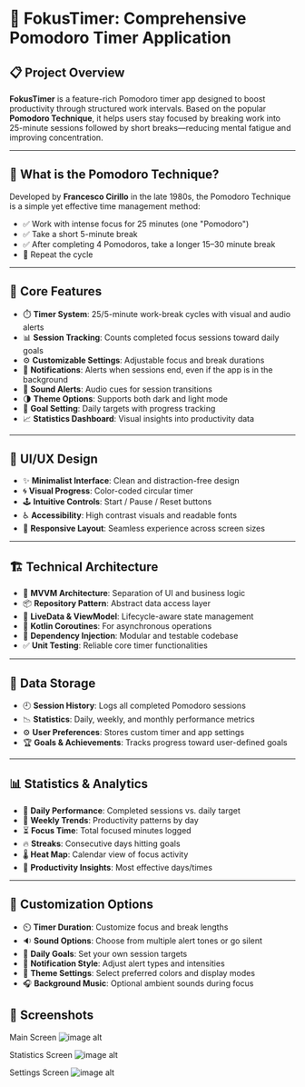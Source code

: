 # 🎯 FokusTimer: Comprehensive Pomodoro Timer Application

## 📋 Project Overview  
**FokusTimer** is a feature-rich Pomodoro timer app designed to boost productivity through structured work intervals. Based on the popular **Pomodoro Technique**, it helps users stay focused by breaking work into 25-minute sessions followed by short breaks—reducing mental fatigue and improving concentration.

---

## 🧠 What is the Pomodoro Technique?  
Developed by **Francesco Cirillo** in the late 1980s, the Pomodoro Technique is a simple yet effective time management method:

- ✅ Work with intense focus for 25 minutes (one "Pomodoro")  
- ✅ Take a short 5-minute break  
- ✅ After completing 4 Pomodoros, take a longer 15–30 minute break  
- 🔁 Repeat the cycle

---

## 🔑 Core Features  
- ⏱️ **Timer System**: 25/5-minute work-break cycles with visual and audio alerts  
- 📊 **Session Tracking**: Counts completed focus sessions toward daily goals  
- ⚙️ **Customizable Settings**: Adjustable focus and break durations  
- 🔔 **Notifications**: Alerts when sessions end, even if the app is in the background  
- 🎵 **Sound Alerts**: Audio cues for session transitions  
- 🌗 **Theme Options**: Supports both dark and light mode  
- 🎯 **Goal Setting**: Daily targets with progress tracking  
- 📈 **Statistics Dashboard**: Visual insights into productivity data

---

## 📱 UI/UX Design  
- ✨ **Minimalist Interface**: Clean and distraction-free design  
- 🌀 **Visual Progress**: Color-coded circular timer  
- 🕹️ **Intuitive Controls**: Start / Pause / Reset buttons  
- ♿ **Accessibility**: High contrast visuals and readable fonts  
- 📐 **Responsive Layout**: Seamless experience across screen sizes

---

## 🏗️ Technical Architecture  
- 🧱 **MVVM Architecture**: Separation of UI and business logic  
- 📦 **Repository Pattern**: Abstract data access layer  
- 🔄 **LiveData & ViewModel**: Lifecycle-aware state management  
- 🧵 **Kotlin Coroutines**: For asynchronous operations  
- 🧩 **Dependency Injection**: Modular and testable codebase  
- ✅ **Unit Testing**: Reliable core timer functionalities

---

## 💾 Data Storage  
- 🕘 **Session History**: Logs all completed Pomodoro sessions  
- 📉 **Statistics**: Daily, weekly, and monthly performance metrics  
- ⚙️ **User Preferences**: Stores custom timer and app settings  
- 🏆 **Goals & Achievements**: Tracks progress toward user-defined goals

---

## 📊 Statistics & Analytics  
- 📆 **Daily Performance**: Completed sessions vs. daily target  
- 📅 **Weekly Trends**: Productivity patterns by day  
- ⏳ **Focus Time**: Total focused minutes logged  
- 🔥 **Streaks**: Consecutive days hitting goals  
- 🌡️ **Heat Map**: Calendar view of focus activity  
- 📌 **Productivity Insights**: Most effective days/times

---

## 🎨 Customization Options  
- ⏲️ **Timer Duration**: Customize focus and break lengths  
- 🔉 **Sound Options**: Choose from multiple alert tones or go silent  
- 🎯 **Daily Goals**: Set your own session targets  
- 📳 **Notification Style**: Adjust alert types and intensities  
- 🌈 **Theme Settings**: Select preferred colors and display modes  
- 🎧 **Background Music**: Optional ambient sounds during focus

## 📸 Screenshots
Main Screen
![image alt](https://github.com/h4sanzade/PomodoroAPP/blob/master/main_Screen.png?raw=true)

Statistics Screen
![image alt](https://github.com/h4sanzade/PomodoroAPP/blob/master/statistics_screen.png?raw=true)

Settings Screen
![image alt](https://github.com/h4sanzade/PomodoroAPP/blob/master/settings_screen.png?raw=true)





